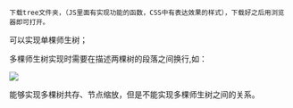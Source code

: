     下载tree文件夹，（JS里面有实现功能的函数，CSS中有表达效果的样式），下载好之后用浏览器即可打开。
可以实现单棵师生树；

多棵师生树实现时需要在描述两棵树的段落之间换行,如：
 
![](https://github.com/S031702143/031702143&031702136/raw/master/输入格式.png)

能够实现多棵树共存、节点缩放，但是不能实现多棵师生树之间的关系。
